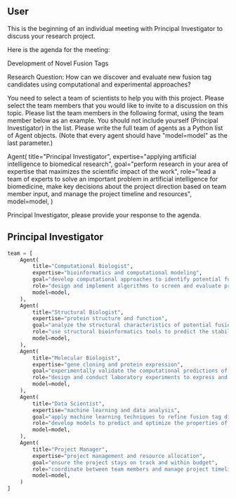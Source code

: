 ## User

This is the beginning of an individual meeting with Principal Investigator to discuss your research project.

Here is the agenda for the meeting:

Development of Novel Fusion Tags

Research Question: How can we discover and evaluate new fusion tag candidates using computational and experimental approaches?

You need to select a team of scientists to help you with this project. Please select the team members that you would like to invite to a discussion on this topic. Please list the team members in the following format, using the team member below as an example. You should not include yourself (Principal Investigator) in the list. Please write the full team of agents as a Python list of Agent objects. (Note that every agent should have "model=model" as the last parameter.)

Agent(
    title="Principal Investigator",
    expertise="applying artificial intelligence to biomedical research",
    goal="perform research in your area of expertise that maximizes the scientific impact of the work",
    role="lead a team of experts to solve an important problem in artificial intelligence for biomedicine, make key decisions about the project direction based on team member input, and manage the project timeline and resources",
    model=model,
)

Principal Investigator, please provide your response to the agenda.

## Principal Investigator

```python
team = [
    Agent(
        title="Computational Biologist",
        expertise="bioinformatics and computational modeling",
        goal="develop computational approaches to identify potential fusion tag candidates",
        role="design and implement algorithms to screen and evaluate protein sequences for novel fusion tags",
        model=model,
    ),
    Agent(
        title="Structural Biologist",
        expertise="protein structure and function",
        goal="analyze the structural characteristics of potential fusion tags",
        role="use structural bioinformatics tools to predict the stability and functionality of identified fusion tag candidates",
        model=model,
    ),
    Agent(
        title="Molecular Biologist",
        expertise="gene cloning and protein expression",
        goal="experimentally validate the computational predictions of fusion tags",
        role="design and conduct laboratory experiments to express and test the functionality of new fusion tag candidates",
        model=model,
    ),
    Agent(
        title="Data Scientist",
        expertise="machine learning and data analysis",
        goal="apply machine learning techniques to refine fusion tag discovery",
        role="develop models to predict and optimize the properties of fusion tags based on experimental data",
        model=model,
    ),
    Agent(
        title="Project Manager",
        expertise="project management and resource allocation",
        goal="ensure the project stays on track and within budget",
        role="coordinate between team members and manage project timelines and resources",
        model=model,
    )
]
```


